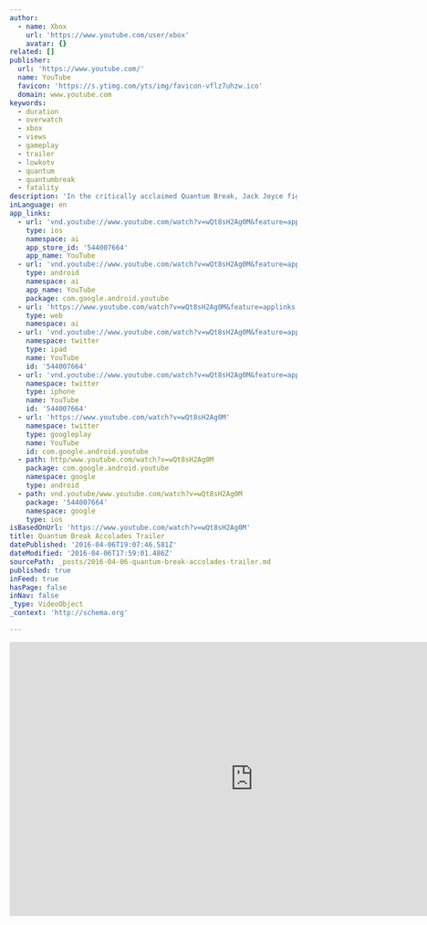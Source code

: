 ```yaml
---
author:
  - name: Xbox
    url: 'https://www.youtube.com/user/xbox'
    avatar: {}
related: []
publisher:
  url: 'https://www.youtube.com/'
  name: YouTube
  favicon: 'https://s.ytimg.com/yts/img/favicon-vflz7uhzw.ico'
  domain: www.youtube.com
keywords:
  - duration
  - overwatch
  - xbox
  - views
  - gameplay
  - trailer
  - lowkotv
  - quantum
  - quantumbreak
  - fatality
description: 'In the critically acclaimed Quantum Break, Jack Joyce fights for survival in a world where time is broken. With his family in danger and the world at the brink of collapse, Jack must battle the evil Monarch Solutions using the only weapon he has: time itself. Buy now at www.xbox.com/quantumbreak'
inLanguage: en
app_links:
  - url: 'vnd.youtube://www.youtube.com/watch?v=wQt8sH2Ag0M&feature=applinks'
    type: ios
    namespace: ai
    app_store_id: '544007664'
    app_name: YouTube
  - url: 'vnd.youtube://www.youtube.com/watch?v=wQt8sH2Ag0M&feature=applinks'
    type: android
    namespace: ai
    app_name: YouTube
    package: com.google.android.youtube
  - url: 'https://www.youtube.com/watch?v=wQt8sH2Ag0M&feature=applinks'
    type: web
    namespace: ai
  - url: 'vnd.youtube://www.youtube.com/watch?v=wQt8sH2Ag0M&feature=applinks'
    namespace: twitter
    type: ipad
    name: YouTube
    id: '544007664'
  - url: 'vnd.youtube://www.youtube.com/watch?v=wQt8sH2Ag0M&feature=applinks'
    namespace: twitter
    type: iphone
    name: YouTube
    id: '544007664'
  - url: 'https://www.youtube.com/watch?v=wQt8sH2Ag0M'
    namespace: twitter
    type: googleplay
    name: YouTube
    id: com.google.android.youtube
  - path: http/www.youtube.com/watch?v=wQt8sH2Ag0M
    package: com.google.android.youtube
    namespace: google
    type: android
  - path: vnd.youtube/www.youtube.com/watch?v=wQt8sH2Ag0M
    package: '544007664'
    namespace: google
    type: ios
isBasedOnUrl: 'https://www.youtube.com/watch?v=wQt8sH2Ag0M'
title: Quantum Break Accolades Trailer
datePublished: '2016-04-06T19:07:46.581Z'
dateModified: '2016-04-06T17:59:01.486Z'
sourcePath: _posts/2016-04-06-quantum-break-accolades-trailer.md
published: true
inFeed: true
hasPage: false
inNav: false
_type: VideoObject
_context: 'http://schema.org'

---
```

<iframe src="https://cdn.embedly.com/widgets/media.html?src=https%3A%2F%2Fwww.youtube.com%2Fembed%2FwQt8sH2Ag0M%3Ffeature%3Doembed&amp;url=https%3A%2F%2Fwww.youtube.com%2Fwatch%3Fv%3DwQt8sH2Ag0M&amp;image=https%3A%2F%2Fi.ytimg.com%2Fvi%2FwQt8sH2Ag0M%2Fhqdefault.jpg&amp;key=b7d04c9b404c499eba89ee7072e1c4f7&amp;type=text%2Fhtml&amp;schema=youtube" width="854" height="480" scrolling="no" frameborder="0" allowfullscreen="allowfullscreen" style=""></iframe>